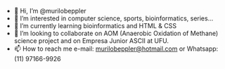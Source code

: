 - 👋 Hi, I’m @murilobeppler
- 👀 I’m interested in computer science, sports, bioinformatics, series...
- 🌱 I’m currently learning bioinformatics and HTML & CSS
- 💞️ I’m looking to collaborate on AOM (Anaerobic Oxidation of Methane) science project and on Empresa Junior ASCII at UFU.
- 📫 How to reach me e-mail: murilobeppler@hotmail.com or Whatsapp: (11) 97166-9926

<!---
murilobeppler/murilobeppler is a ✨ special ✨ repository because its `README.md` (this file) appears on your GitHub profile.
You can click the Preview link to take a look at your changes.
--->
